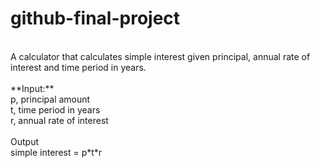 # github-final-project
<br/>
A calculator that calculates simple interest given principal, annual rate of interest and time period in years.<br/><br/>
**Input:**<br/>
   p, principal amount<br/>
   t, time period in years<br/>
   r, annual rate of interest<br/>
<br/>Output<br/>
   simple interest = p*t*r
